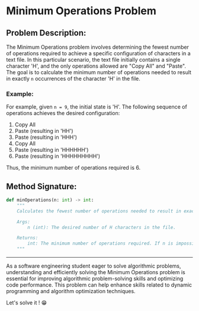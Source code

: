 # Minimum Operations Problem

## Problem Description:

The Minimum Operations problem involves determining the fewest number of operations required to achieve a specific configuration of characters in a text file. In this particular scenario, the text file initially contains a single character 'H', and the only operations allowed are "Copy All" and "Paste". The goal is to calculate the minimum number of operations needed to result in exactly `n` occurrences of the character 'H' in the file.

### Example:

For example, given `n = 9`, the initial state is 'H'. The following sequence of operations achieves the desired configuration:
1. Copy All
2. Paste (resulting in 'HH')
3. Paste (resulting in 'HHH')
4. Copy All
5. Paste (resulting in 'HHHHHH')
6. Paste (resulting in 'HHHHHHHHH')

Thus, the minimum number of operations required is 6.

## Method Signature:

```python
def minOperations(n: int) -> int:
    """
    Calculates the fewest number of operations needed to result in exactly n H characters in the file.

    Args:
        n (int): The desired number of H characters in the file.

    Returns:
        int: The minimum number of operations required. If n is impossible to achieve, return 0.
    """
```

---

As a software engineering student eager to solve algorithmic problems, understanding and efficiently solving the Minimum Operations problem is essential for improving algorithmic problem-solving skills and optimizing code performance. This problem can help enhance skills related to dynamic programming and algorithm optimization techniques.

Let's solve it ! 😁
